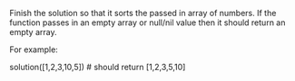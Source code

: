 Finish the solution so that it sorts the passed in array of numbers. If the function passes in an empty array or null/nil value then it should return an empty array.

For example:

solution([1,2,3,10,5]) # should return [1,2,3,5,10]